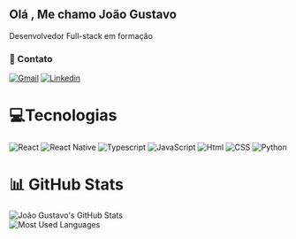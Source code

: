 ## Olá , Me chamo João Gustavo
   Desenvolvedor Full-stack em formação


### 🤝 Contato

[![Gmail](https://img.shields.io/badge/Gmail-D14836?style=for-the-badge&logo=gmail&logoColor=white)](mailto:gustavociscotto@gmail.com)
[![Linkedin](https://img.shields.io/badge/LinkedIn-0077B5?style=for-the-badge&logo=linkedin&logoColor=white)](https://www.linkedin.com/in/jo%C3%A3o-gustavo-ferreira-canepa-0a2572226/)



# 💻Tecnologias
<div> 
<img align="center" alt ="React" src ="https://img.shields.io/badge/react-%2320232a.svg?style=for-the-badge&logo=react&logoColor=%2361DAFB"/>
<img align="center" alt ="React Native" src ="https://img.shields.io/badge/react_native-%2320232a.svg?style=for-the-badge&logo=react&logoColor=%2361DAFB"/>  
<img align="center" alt ="Typescript" src ="https://img.shields.io/badge/typescript-%23007ACC.svg?style=for-the-badge&logo=typescript&logoColor=white"/>
<img align="center" alt= "JavaScript" src="https://img.shields.io/badge/JavaScript-F7DF1E?style=for-the-badge&logo=javascript&logoColor=black"/>
<img align="center" alt="Html" src="https://img.shields.io/badge/HTML-239120?style=for-the-badge&logo=html5&logoColor=white"/>
<img align="center" alt="CSS" src="https://img.shields.io/badge/CSS3-1572B6?style=for-the-badge&logo=css3&logoColor=white"/>
<img align="center" alt="Python" src="https://img.shields.io/badge/Python-3776AB?style=for-the-badge&logo=python&logoColor=white"/>


</div>

<div>


# 📊 GitHub Stats

![João Gustavo's GitHub Stats](https://github-readme-stats.vercel.app/api?username=gustavocanepa10&theme=blue-green&show_icons=true)  
![Most Used Languages](https://github-readme-stats.vercel.app/api/top-langs/?username=gustavocanepa10&theme=blue-green&layout=compact)




   
</div>









